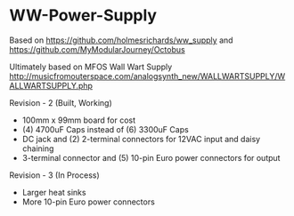 # WW-Power-Supply

Based on https://github.com/holmesrichards/ww_supply
and https://github.com/MyModularJourney/Octobus

Ultimately based on MFOS Wall Wart Supply http://musicfromouterspace.com/analogsynth_new/WALLWARTSUPPLY/WALLWARTSUPPLY.php

Revision - 2 (Built, Working)

* 100mm x 99mm board for cost
* (4) 4700uF Caps instead of (6) 3300uF Caps
* DC jack and (2) 2-terminal connectors for 12VAC input and daisy chaining
* 3-terminal connector and (5) 10-pin Euro power connectors for output

Revision - 3 (In Process)

* Larger heat sinks
* More 10-pin Euro power connectors
